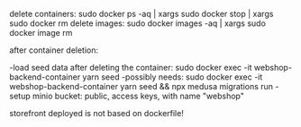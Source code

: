 delete containers: sudo docker ps -aq | xargs sudo docker stop | xargs sudo docker rm
delete images: sudo docker images -aq | xargs sudo docker image rm

after container deletion:

-load seed data after deleting the container: sudo docker exec -it webshop-backend-container yarn seed
-possibly needs: sudo docker exec -it webshop-backend-container yarn seed && npx medusa migrations run
-setup minio bucket: public, access keys, with name "webshop"

storefront deployed is not based on dockerfile!